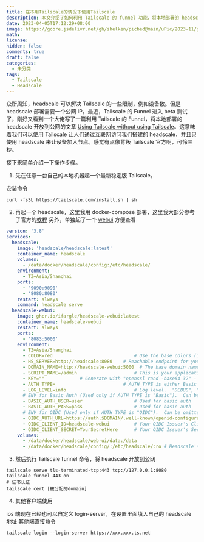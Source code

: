 ```yaml
---
title: 在不用Tailscale的情况下使用Tailscale
description: 本文介绍了如何利用 Tailscale 的 funnel 功能，将本地部署的 headscale 开放到公网，从而解决 headscale 部署需要公网 IP 的限制。通过这种方式，可以使用 headscale 来让设备加入节点，而不需要使用 Tailscale。
date: 2023-04-05T17:12:29+08:00
image: https://gcore.jsdelivr.net/gh/shelken/picbed@main/uPic/2023-11/gyzvPb.png
math: 
license: 
hidden: false
comments: true
draft: false
categories:
  - 未分类
tags:
  - Tailscale
  - Headscale
---
```


众所周知，headscale 可以解决 Tailscale 的一些限制，例如设备数。但是 headscale 部署需要一个公网 IP。最近，Tailscale 的 Funnel 进入 beta 测试了，刚好又看到一个大佬写了一篇利用 Tailscale 的 Funnel，将本地部署的 headscale 开放到公网的文章 [Using Tailscale without using Tailscale](https://tailscale.dev/blog/headscale-funnel)。这意味着我们可以使用 Tailscale 让人们通过互联网访问我们搭建的 headscale，并且只使用 headscale 来让设备加入节点。感觉有点像背叛 Tailscale 官方啊，可怜三秒。

接下来简单介绍一下操作步骤。

1. 先在任意一台自己的本地机器起一个最新稳定版 Tailscale。

安装命令

```shell
curl -fsSL https://tailscale.com/install.sh | sh
```

2. 再起一个 headscale，这里我用 docker-compose 部署，这里我大部分参考了官方的[教程](https://github.com/juanfont/headscale/blob/main/docs/running-headscale-container.md)
另外，单独起了一个 [webui](https://github.com/iFargle/headscale-webui/blob/main/SETUP.md#docker-compose) 方便查看


```yml
version: '3.8'
services:
  headscale:
    image: 'headscale/headscale:latest'
    container_name: headscale
    volumes:
      - /data/docker/headscale/config:/etc/headscale/
    environment:
      - TZ=Asia/Shanghai
    ports:
      - '9090:9090'
      - '8080:8080'
    restart: always
    command: headscale serve
  headscale-webui:
    image: ghcr.io/ifargle/headscale-webui:latest
    container_name: headscale-webui
    restart: always
    ports:
      - '8083:5000'
    environment:
      - TZ=Asia/Shanghai
      - COLOR=red                              # Use the base colors (ie, no darken-3, etc) -
      - HS_SERVER=http://headscale:8080    # Reachable endpoint for your Headscale server
      - DOMAIN_NAME=http://headscale-webui:5000  # The base domain name for this container.
      - SCRIPT_NAME=/admin                     # This is your applications base path (wsgi requires the name "SCRIPT_NAME").  Remove if you are hosing at the root /
      - KEY=""             # Generate with "openssl rand -base64 32" - used to encrypt your key on disk.
      - AUTH_TYPE=                         # AUTH_TYPE is either Basic or OIDC.  Empty for no authentication
      - LOG_LEVEL=info                         # Log level.  "DEBUG", "ERROR", "WARNING", or "INFO".  Default "INFO"
      # ENV for Basic Auth (Used only if AUTH_TYPE is "Basic").  Can be omitted if you aren't using Basic Auth
      - BASIC_AUTH_USER=user                   # Used for basic auth
      - BASIC_AUTH_PASS=pass                   # Used for basic auth
      # ENV for OIDC (Used only if AUTH_TYPE is "OIDC").  Can be omitted if you aren't using OIDC
      - OIDC_AUTH_URL=https://auth.$DOMAIN/.well-known/openid-configuration # URL for your OIDC issuer's well-known endpoint
      - OIDC_CLIENT_ID=headscale-webui         # Your OIDC Issuer's Client ID for Headscale-WebUI
      - OIDC_CLIENT_SECRET=YourSecretHere      # Your OIDC Issuer's Secret Key for Headscale-WebUI
    volumes:
      - /data/docker/headscale/web-ui/data:/data                         # Headscale-WebUI's storage.  Make sure ./volume is readable by UID 1000 (chown 1000:1000 ./volume)
      - /data/docker/headscale/config/:/etc/headscale/:ro # Headscale's config storage location.  Used to read your Headscale config.
```

3. 然后执行 Tailscale funnel 命令，将 headscale 开放到公网

```
tailscale serve tls-terminated-tcp:443 tcp://127.0.0.1:8080
tailscale funnel 443 on
# 证书认证
tailscale cert [被分配的domain]
```

4. 其他客户端使用

ios 端现在已经也可以自定义 login-server，在设置里面填入自己的 headscale 地址
其他端直接命令

```
tailscale login --login-server https://xxx.xxx.ts.net
```
